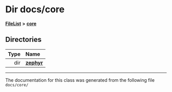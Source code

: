 

# Dir docs/core



[**FileList**](files.md) **>** [**core**](dir_771164b9325b04f1442f7a3ffa8ecb89.md)














## Directories

| Type | Name |
| ---: | :--- |
| dir | [**zephyr**](dir_09002e7ce91f09aeb040dfd1861a47f4.md) <br> |

























































------------------------------
The documentation for this class was generated from the following file `docs/core/`

